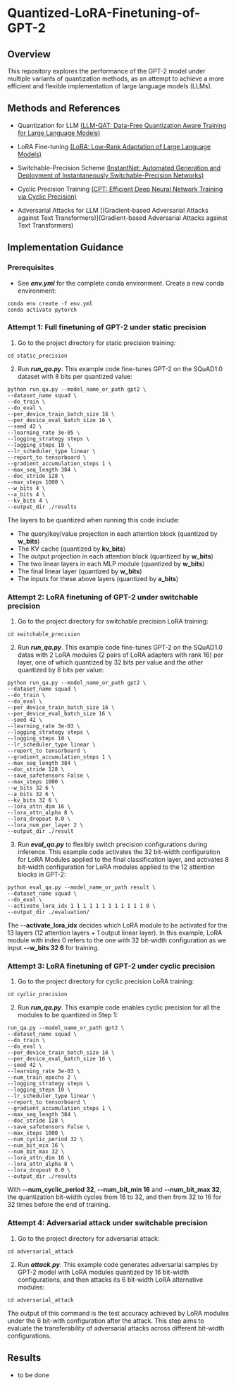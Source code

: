 # Quantized-LoRA-Finetuning-of-GPT-2


## Overview

This repository explores the performance of the GPT-2 model under multiple variants of quantization methods, as an attempt to achieve a more efficient and flexible implementation of large language models (LLMs).

## Methods and References

- Quantization for LLM [(LLM-QAT: Data-Free Quantization Aware Training for Large Language Models)](https://arxiv.org/abs/2305.17888)

- LoRA Fine-tuning [(LoRA: Low-Rank Adaptation of Large Language Models)](https://arxiv.org/abs/2106.09685)

- Switchable-Precision Scheme [(InstantNet: Automated Generation and Deployment of Instantaneously Switchable-Precision Networks)](https://arxiv.org/pdf/2104.10853.pdf)

- Cyclic Precision Training [(CPT: Efficient Deep Neural Network Training via Cyclic Precision)](https://arxiv.org/abs/2101.09868)

- Adversarial Attacks for LLM [(Gradient-based Adversarial Attacks against Text Transformers)](Gradient-based Adversarial Attacks against Text Transformers)


## Implementation Guidance

### Prerequisites
- See ***env.yml*** for the complete conda environment. Create a new conda environment:
```
conda env create -f env.yml
conda activate pytorch
```


### Attempt 1: Full finetuning of GPT-2 under static precision 
1. Go to the project directory for static precision training:
```
cd static_precision
```

2. Run ***run_qa.py***. This example code fine-tunes GPT-2 on the SQuAD1.0 dataset with 8 bits per quantized value:
```
python run_qa.py --model_name_or_path gpt2 \
--dataset_name squad \
--do_train \
--do_eval \
--per_device_train_batch_size 16 \
--per_device_eval_batch_size 16 \
--seed 42 \
--learning_rate 3e-05 \
--logging_strategy steps \
--logging_steps 10 \
--lr_scheduler_type linear \
--report_to tensorboard \
--gradient_accumulation_steps 1 \
--max_seq_length 384 \
--doc_stride 128 \
--max_steps 1000 \
--w_bits 4 \
--a_bits 4 \
--kv_bits 4 \
--output_dir ./results
```

The layers to be quantized when running this code include:
- The query/key/value projection in each attention block (quantized by **w_bits**)
- The KV cache (quantized by **kv_bits**)
- The output projection in each attention block (quantized by **w_bits**)
- The two linear layers in each MLP module (quantized by **w_bits**)
- The final linear layer (quantized by **w_bits**)
- The inputs for these above layers (quantized by **a_bits**)


### Attempt 2: LoRA finetuning of GPT-2 under switchable precision 
1. Go to the project directory for switchable precision LoRA training:
```
cd switchable_precision
```

2. Run ***run_qa.py***. This example code fine-tunes GPT-2 on the SQuAD1.0 datas with 2 LoRA modules (2 pairs of LoRA adapters with rank 16) per layer, one of which quantized by 32 bits per value and the other quantized by 8 bits per value: 
```
python run_qa.py --model_name_or_path gpt2 \
--dataset_name squad \
--do_train \
--do_eval \
--per_device_train_batch_size 16 \
--per_device_eval_batch_size 16 \
--seed 42 \
--learning_rate 3e-03 \
--logging_strategy steps \
--logging_steps 10 \
--lr_scheduler_type linear \
--report_to tensorboard \
--gradient_accumulation_steps 1 \
--max_seq_length 384 \
--doc_stride 128 \
--save_safetensors False \
--max_steps 1000 \
--w_bits 32 6 \
--a_bits 32 6 \
--kv_bits 32 6 \
--lora_attn_dim 16 \
--lora_attn_alpha 8 \
--lora_dropout 0.0 \
--lora_num_per_layer 2 \
--output_dir ./result 
```

3. Run ***eval_qa.py*** to flexibly switch precision configurations during inference. This example code activates the 32 bit-width configuration for LoRA Modules applied to the final classification layer, and activates 8 bit-width configuration for LoRA modules applied to the 12 attention blocks in GPT-2:
```
python eval_qa.py --model_name_or_path result \
--dataset_name squad \
--do_eval \
--activate_lora_idx 1 1 1 1 1 1 1 1 1 1 1 1 0 \
--output_dir ./evaluation/
```
The **--activate_lora_idx** decides which LoRA module to be activated for the 13 layers (12 attention layers + 1 output linear layer). In this example, LoRA module with index 0 refers to the one with 32 bit-width configuration as we input **--w_bits 32 6** for training.

### Attempt 3: LoRA finetuning of GPT-2 under cyclic precision 
1. Go to the project directory for cyclic precision LoRA training:
```
cd cyclic_precision
```

2. Run ***run_qa.py***. This example code enables cyclic precision for all the modules to be quantized in Step 1:
```
run_qa.py --model_name_or_path gpt2 \
--dataset_name squad \
--do_train \
--do_eval \
--per_device_train_batch_size 16 \
--per_device_eval_batch_size 16 \
--seed 42 \
--learning_rate 3e-03 \
--num_train_epochs 2 \
--logging_strategy steps \
--logging_steps 10 \
--lr_scheduler_type linear \
--report_to tensorboard \
--gradient_accumulation_steps 1 \
--max_seq_length 384 \
--doc_stride 128 \
--save_safetensors False \
--max_steps 1000 \
--num_cyclic_period 32 \
--num_bit_min 16 \
--num_bit_max 32 \
--lora_attn_dim 16 \
--lora_attn_alpha 8 \
--lora_dropout 0.0 \
--output_dir ./results
```
With **--num_cyclic_period 32**, **--num_bit_min 16** and **--num_bit_max 32**, the quantization bit-width cycles from 16 to 32, and then from 32 to 16 for 32 times before the end of training.


### Attempt 4: Adversarial attack under switchable precision
1. Go to the project directory for adversarial attack:
```
cd adversarial_attack
```

2. Run ***attack.py***. This example code generates adversarial samples by GPT-2 model with LoRA modules quantized by 16 bit-width configurations, and then attacks its 6 bit-width LoRA alternative modules:
```
cd adversarial_attack
```

The output of this command is the test accuracy achieved by LoRA modules under the 6 bit-with configuration after the attack. This step aims to evaluate the transferability of adversarial attacks across different bit-width configurations. 


## Results

- to be done



